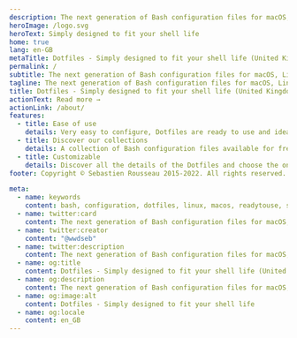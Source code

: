 ```yaml
---
description: The next generation of Bash configuration files for macOS, Linux and Windows. Dotfiles gives you new ways to do more than ever with your shell.
heroImage: /logo.svg
heroText: Simply designed to fit your shell life
home: true
lang: en-GB
metaTitle: Dotfiles - Simply designed to fit your shell life (United Kingdom)
permalink: /
subtitle: The next generation of Bash configuration files for macOS, Linux and Windows. Dotfiles gives you new ways to do more than ever with your shell.
tagline: The next generation of Bash configuration files for macOS, Linux and Windows. Dotfiles gives you new ways to do more than ever with your shell.
title: Dotfiles - Simply designed to fit your shell life (United Kingdom)
actionText: Read more →
actionLink: /about/
features:
  - title: Ease of use
    details: Very easy to configure, Dotfiles are ready to use and ideal for customizing your shell and applications
  - title: Discover our collections
    details: A collection of Bash configuration files available for free
  - title: Customizable
    details: Discover all the details of the Dotfiles and choose the ones you prefer according to your desires
footer: Copyright © Sebastien Rousseau 2015-2022. All rights reserved.

meta:
  - name: keywords
    content: bash, configuration, dotfiles, linux, macos, readytouse, shell, windows
  - name: twitter:card
    content: The next generation of Bash configuration files for macOS, Linux and Windows. Dotfiles gives you new ways to do more than ever with your shell.
  - name: twitter:creator
    content: "@wwdseb"
  - name: twitter:description
    content: The next generation of Bash configuration files for macOS, Linux and Windows. Dotfiles gives you new ways to do more than ever with your shell.
  - name: og:title
    content: Dotfiles - Simply designed to fit your shell life (United Kingdom)
  - name: og:description
    content: The next generation of Bash configuration files for macOS, Linux and Windows. Dotfiles gives you new ways to do more than ever with your shell.
  - name: og:image:alt
    content: Dotfiles - Simply designed to fit your shell life
  - name: og:locale
    content: en_GB
---
```

